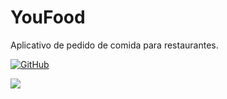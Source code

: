 # YouFood
Aplicativo de pedido de comida para restaurantes. 

[![GitHub](https://img.shields.io/github/license/mashape/apistatus.svg)](https://github.com/marcoscuomo/YouFood/blob/master/LICENSE)

<img src="http://www.mojumob.com.br/git/youfood/youfood1.png"/>

